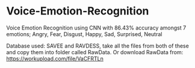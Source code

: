 # Voice-Emotion-Recognition
 Voice Emotion Recognition using CNN with 86.43% accuracy amongst 7 emotions; Angry, Fear, Disgust, Happy, Sad, Surprised, Neutral
 
 Database used: SAVEE and RAVDESS, take all the files from both of these and copy them into folder called RawData. Or download RawData from: https://workupload.com/file/VaCFRTLn
